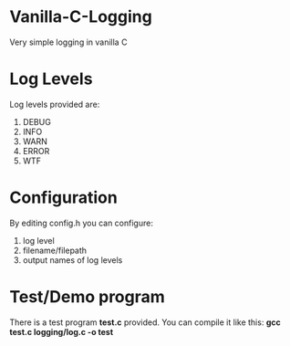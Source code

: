 # Vanilla-C-Logging
Very simple logging in vanilla C

# Log Levels
Log levels provided are: 

1. DEBUG
2. INFO
3. WARN
4. ERROR
5. WTF

# Configuration
By editing config.h you can configure:

1. log level 
2. filename/filepath 
3. output names of log levels

# Test/Demo program
There is a test program **test.c** provided.
You can compile it like this: **gcc test.c logging/log.c -o test**

